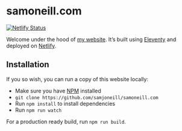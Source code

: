 # samoneill.com

[![Netlify Status](https://api.netlify.com/api/v1/badges/1035a81b-4c78-4afd-abee-357c7e3bc651/deploy-status)](https://app.netlify.com/sites/cerulean-lollipop-d0d1f5/deploys)

Welcome under the hood of [my website](https://samoneill.com). It’s built using
[Eleventy](https://www.11ty.dev/) and deployed on [Netlify](https://www.netlify.com/).

## Installation

If you so wish, you can run a copy of this website locally:

-   Make sure you have [NPM](https://www.npmjs.com/) installed
-   `git clone https://github.com/samjoneill/samoneill.com`
-   Run `npm install` to install dependencies
-   Run `npm run watch`

For a production ready build, run `npm run build`.